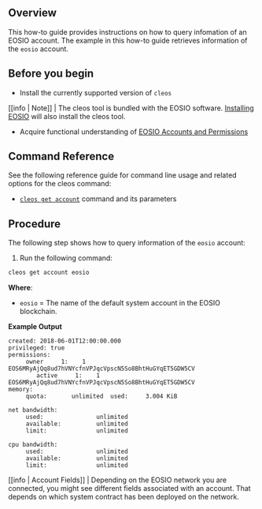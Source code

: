 ## Overview

This how-to guide provides instructions on how to query infomation of an EOSIO account. The example in this how-to guide retrieves information of the `eosio` account.

## Before you begin

* Install the currently supported version of `cleos`

[[info | Note]]
| The cleos tool is bundled with the EOSIO software. [Installing EOSIO](../../00_install/index.md) will also install the cleos tool.

* Acquire functional understanding of [EOSIO Accounts and Permissions](/protocol-guides/04_accounts_and_permissions.md)

## Command Reference

See the following reference guide for command line usage and related options for the cleos command:

* [`cleos get account`](../03_command-reference/get/account.md) command and its parameters

## Procedure

The following step shows how to query information of the `eosio` account:

1. Run the following command:

```sh
cleos get account eosio
```
**Where**:

* `eosio` = The name of the default system account in the EOSIO blockchain.

**Example Output**

```console
created: 2018-06-01T12:00:00.000
privileged: true
permissions:
     owner     1:    1 EOS6MRyAjQq8ud7hVNYcfnVPJqcVpscN5So8BhtHuGYqET5GDW5CV
        active     1:    1 EOS6MRyAjQq8ud7hVNYcfnVPJqcVpscN5So8BhtHuGYqET5GDW5CV
memory:
     quota:       unlimited  used:     3.004 KiB

net bandwidth:
     used:               unlimited
     available:          unlimited
     limit:              unlimited

cpu bandwidth:
     used:               unlimited
     available:          unlimited
     limit:              unlimited
```

[[info | Account Fields]]
| Depending on the EOSIO network you are connected, you might see different fields associated with an account. That depends on which system contract has been deployed on the network.
